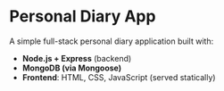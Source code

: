 # Personal Diary App

A simple full-stack personal diary application built with:
- **Node.js + Express** (backend)
- **MongoDB (via Mongoose)**
- **Frontend**: HTML, CSS, JavaScript (served statically)
